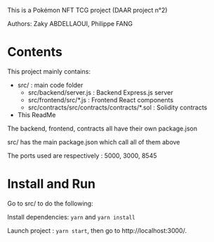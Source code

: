 This is a Pokémon NFT TCG project (DAAR project n°2)

Authors: Zaky ABDELLAOUI, Philippe FANG

# Contents
This project mainly contains:
- src/  : main code folder
    - src/backend/server.js : Backend Express.js server
    - src/frontend/src/*.js : Frontend React components
    - src/contracts/src/contracts/contracts/*.sol : Solidity contracts
- This ReadMe

The backend, frontend, contracts all have their own package.json

src/ has the main package.json which call all of them above

The ports used are respectively : 5000, 3000, 8545

# Install and Run
Go to src/ to do the following: 

Install dependencies: `yarn` and `yarn install`

Launch project : `yarn start`, then go to http://localhost:3000/.

